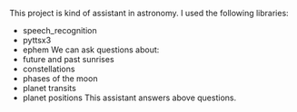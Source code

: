 This project is kind of assistant in astronomy. I used the following libraries:
- speech_recognition
- pyttsx3
- ephem
We can ask questions about:
- future and past sunrises
- constellations
- phases of the moon
- planet transits
- planet positions
This assistant answers above questions. 
